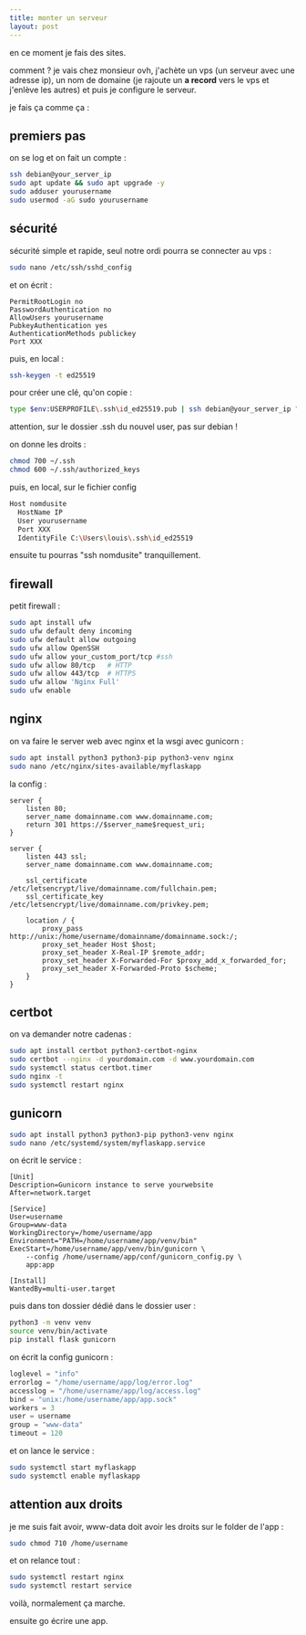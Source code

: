```yaml
---
title: monter un serveur
layout: post
---
```


en ce moment je fais des sites.

comment ? je vais chez monsieur ovh,
j'achète un vps (un serveur avec une adresse ip),
un nom de domaine
(je rajoute un **a record** vers le vps et j'enlève les autres)
et puis je configure le serveur.

je fais ça comme ça :

## premiers pas

on se log et on fait un compte :

```bash
ssh debian@your_server_ip
sudo apt update && sudo apt upgrade -y
sudo adduser yourusername
sudo usermod -aG sudo yourusername
```

## sécurité

sécurité simple et rapide,
seul notre ordi pourra se connecter au vps :

```bash
sudo nano /etc/ssh/sshd_config
```

et on écrit :

```
PermitRootLogin no
PasswordAuthentication no
AllowUsers yourusername
PubkeyAuthentication yes
AuthenticationMethods publickey
Port XXX
```

puis, en local :

```bash
ssh-keygen -t ed25519
```

pour créer une clé, qu'on copie :

```bash
type $env:USERPROFILE\.ssh\id_ed25519.pub | ssh debian@your_server_ip "mkdir -p ~/.ssh && cat >> ~/.ssh/authorized_keys"
```

attention, sur le dossier .ssh du nouvel user, pas sur debian !

on donne les droits :

```bash
chmod 700 ~/.ssh
chmod 600 ~/.ssh/authorized_keys
```

puis, en local, sur le fichier config

```bash
Host nomdusite
  HostName IP
  User yourusername
  Port XXX
  IdentityFile C:\Users\louis\.ssh\id_ed25519
```

ensuite tu pourras "ssh nomdusite" tranquillement.

## firewall

petit firewall :

```bash
sudo apt install ufw
sudo ufw default deny incoming
sudo ufw default allow outgoing
sudo ufw allow OpenSSH
sudo ufw allow your_custom_port/tcp #ssh
sudo ufw allow 80/tcp   # HTTP
sudo ufw allow 443/tcp  # HTTPS
sudo ufw allow 'Nginx Full'
sudo ufw enable
```

## nginx

on va faire le server web avec nginx et la wsgi avec gunicorn :

```bash
sudo apt install python3 python3-pip python3-venv nginx
sudo nano /etc/nginx/sites-available/myflaskapp
```

la config :

```nginx
server {
    listen 80;
    server_name domainname.com www.domainname.com;
    return 301 https://$server_name$request_uri;
}

server {
    listen 443 ssl;
    server_name domainname.com www.domainname.com;

    ssl_certificate /etc/letsencrypt/live/domainname.com/fullchain.pem;
    ssl_certificate_key /etc/letsencrypt/live/domainname.com/privkey.pem;

    location / {
        proxy_pass http://unix:/home/username/domainname/domainname.sock:/;
        proxy_set_header Host $host;
        proxy_set_header X-Real-IP $remote_addr;
        proxy_set_header X-Forwarded-For $proxy_add_x_forwarded_for;
        proxy_set_header X-Forwarded-Proto $scheme;
    }
}
```

## certbot

on va demander notre cadenas :

```bash
sudo apt install certbot python3-certbot-nginx
sudo certbot --nginx -d yourdomain.com -d www.yourdomain.com
sudo systemctl status certbot.timer
sudo nginx -t
sudo systemctl restart nginx
```

## gunicorn

```bash
sudo apt install python3 python3-pip python3-venv nginx
sudo nano /etc/systemd/system/myflaskapp.service
```

on écrit le service :

```
[Unit]
Description=Gunicorn instance to serve yourwebsite
After=network.target

[Service]
User=username
Group=www-data
WorkingDirectory=/home/username/app
Environment="PATH=/home/username/app/venv/bin"
ExecStart=/home/username/app/venv/bin/gunicorn \
    --config /home/username/app/conf/gunicorn_config.py \
    app:app

[Install]
WantedBy=multi-user.target
```

puis dans ton dossier dédié dans le dossier user :

```bash
python3 -m venv venv
source venv/bin/activate
pip install flask gunicorn
```

on écrit la config gunicorn :

```python
loglevel = "info"
errorlog = "/home/username/app/log/error.log"
accesslog = "/home/username/app/log/access.log"
bind = "unix:/home/username/app/app.sock"
workers = 3
user = username
group = "www-data"
timeout = 120
```

et on lance le service :

```bash
sudo systemctl start myflaskapp
sudo systemctl enable myflaskapp
```

## attention aux droits

je me suis fait avoir, www-data doit avoir les droits sur le folder de l'app :

```bash
sudo chmod 710 /home/username
```

et on relance tout :

```bash
sudo systemctl restart nginx
sudo systemctl restart service
```

voilà, normalement ça marche.

ensuite go écrire une app.

